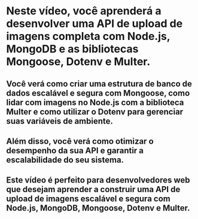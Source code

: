 # Neste vídeo, você aprenderá a desenvolver uma API de upload de imagens completa com Node.js, MongoDB e as bibliotecas Mongoose, Dotenv e Multer.

## Você verá como criar uma estrutura de banco de dados escalável e segura com Mongoose, como lidar com imagens no Node.js com a biblioteca Multer e como utilizar o Dotenv para gerenciar suas variáveis de ambiente.

## Além disso, você verá como otimizar o desempenho da sua API e garantir a escalabilidade do seu sistema.

## Este vídeo é perfeito para desenvolvedores web que desejam aprender a construir uma API de upload de imagens escalável e segura com Node.js, MongoDB, Mongoose, Dotenv e Multer.
